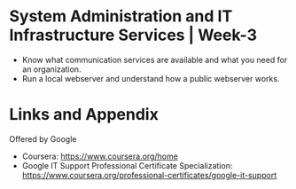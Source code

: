 # System Administration and IT Infrastructure Services | Week-3

* Know what communication services are available and what you need for an organization.
* Run a local webserver and understand how a public webserver works.

Links and Appendix
========================================================
Offered by Google

- Coursera: https://www.coursera.org/home
- Google IT Support Professional Certificate Specialization: https://www.coursera.org/professional-certificates/google-it-support
